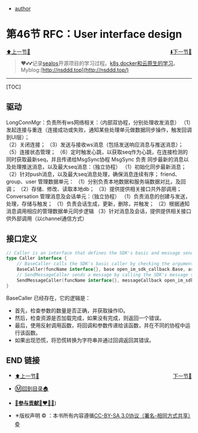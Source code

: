 + [author](http://nsddd.top)

# 第46节 RFC：User interface design

<div><a href = '45.md' style='float:left'>⬆️上一节🔗  </a><a href = '47.md' style='float: right'>  ⬇️下一节🔗</a></div>
<br>

> ❤️💕💕记录[sealos](https://github.com/3293172751/sealos)开源项目的学习过程。[k8s,docker和云原生的学习](https://github.com/3293172751/sealos)。Myblog:[http://nsddd.top](http://nsddd.top/)

---
[TOC]

## 驱动

LongConnMgr：负责所有ws网络相关：（内部双协程，分别处理收发消息）
（1）发起连接与重连（连接成功或失败，通知某些处理单元做数据同步操作，触发回调到UI层）；   
（2）关闭连接；
（3）发送与接收ws消息（包括发送响应消息与推送消息）；
（5）连接状态管理；
（6）定时触发心跳，以获取seq作为心跳，在连接检测的同时获取最新seq，并且传递给MsgSync协程
MsgSync 负责 同步最新的消息以及处理推送消息，以及最大seq消息：（独立协程）
（1）初始化同步最新消息；
（2）针对push消息，以及最大seq消息处理，确保消息连续有序；
friend、group、user 管理数据单元：
（1）分别负责本地数据和服务端数据对比，及回调；
（2）存储、修改、读取本地db；
（3）提供提供相关接口共外部调用；
Conversation 管理消息及会话单元：（独立协程）
（1）负责消息的创建与发送，处理，存储与触发；
（1）负责会话生成，更新，删除，并触发；
（2）根据通知消息调用相应的管理数据单元同步逻辑 
（3）针对消息及会话，提供提供相关接口供外部调用（以channel通信方式）



## 接口定义

```go
// Caller is an interface that defines the SDK's basic and message sending caller.
type Caller interface {
    // BaseCaller calls the SDK's basic caller by checking the arguments and verifying the callback.
	BaseCaller(funcName interface{}, base open_im_sdk_callback.Base, args ...interface{})
    // SendMessageCaller sends a message by calling the SDK's message sender.
	SendMessageCaller(funcName interface{}, messageCallback open_im_sdk_callback.SendMsgCallBack, args ...interface{})
}
```

BaseCaller 已经存在，它的逻辑是：

+ 首先，检查参数的数量是否正确，并获取操作ID。
+ 然后，检查资源是否加载完成，如果没有完成，则返回一个错误。
+ 最后，使用反射调用函数，将回调和参数传递给该函数，并在不同的协程中运行该函数。
+ 如果出现恐慌，将恐慌转换为字符串并通过回调返回其错误。











## END 链接
<ul><li><div><a href = '45.md' style='float:left'>⬆️上一节🔗  </a><a href = '47.md' style='float: right'>  ️下一节🔗</a></div></li></ul>

+ [Ⓜ️回到目录🏠](../README.md)

+ [**🫵参与贡献💞❤️‍🔥💖**](https://nsddd.top/archives/contributors))

+ ✴️版权声明 &copy; ：本书所有内容遵循[CC-BY-SA 3.0协议（署名-相同方式共享）&copy;](http://zh.wikipedia.org/wiki/Wikipedia:CC-by-sa-3.0协议文本) 

